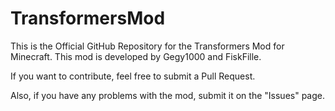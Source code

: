 # TransformersMod

This is the Official GitHub Repository for the Transformers Mod for Minecraft. 
This mod is developed by Gegy1000 and FiskFille. 

If you want to contribute, feel free to submit a Pull Request.

Also, if you have any problems with the mod, submit it on the "Issues" page. 
